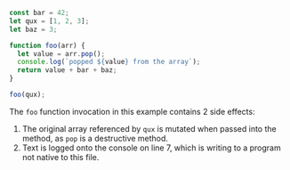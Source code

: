 ```js
const bar = 42;
let qux = [1, 2, 3];
let baz = 3;

function foo(arr) {
  let value = arr.pop();
  console.log(`popped ${value} from the array`);
  return value + bar + baz;
}

foo(qux);
```

The `foo` function invocation in this example contains 2 side effects:

1. The original array referenced by `qux` is mutated when passed into the method, as `pop` is a destructive method.
2. Text is logged onto the console on line 7, which is writing to a program not native to this file.